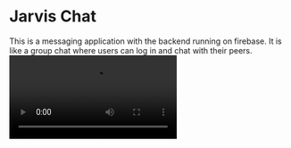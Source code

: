 # Jarvis Chat

This is a messaging application with the backend running on firebase. It is like a group chat where users can log in and chat with their peers.
![VideoOfJarvisChat](https://user-images.githubusercontent.com/72352678/187010964-a185991c-160d-4631-a96b-90760fd3ec01.mp4)

